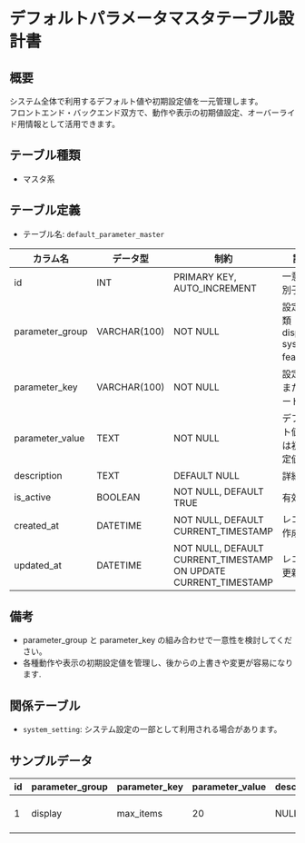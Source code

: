 # デフォルトパラメータマスタテーブル設計書

## 概要
システム全体で利用するデフォルト値や初期設定値を一元管理します。  
フロントエンド・バックエンド双方で、動作や表示の初期値設定、オーバーライド用情報として活用できます。

## テーブル種類
- マスタ系

## テーブル定義
- テーブル名: `default_parameter_master`

| カラム名         | データ型      | 制約                                      | 説明                                    |
|------------------|---------------|-------------------------------------------|-----------------------------------------|
| id               | INT           | PRIMARY KEY, AUTO_INCREMENT               | 一意な識別子                            |
| parameter_group  | VARCHAR(100)  | NOT NULL                                  | 設定の分類（例: display, system, feature）|
| parameter_key    | VARCHAR(100)  | NOT NULL                                  | 設定キーまたはコード                     |
| parameter_value  | TEXT          | NOT NULL                                  | デフォルト値または初期設定値              |
| description      | TEXT          | DEFAULT NULL                              | 詳細説明                                |
| is_active        | BOOLEAN       | NOT NULL, DEFAULT TRUE                    | 有効状態                                |
| created_at       | DATETIME      | NOT NULL, DEFAULT CURRENT_TIMESTAMP       | レコード作成日時                        |
| updated_at       | DATETIME      | NOT NULL, DEFAULT CURRENT_TIMESTAMP ON UPDATE CURRENT_TIMESTAMP | レコード更新日時            |

## 備考
- parameter_group と parameter_key の組み合わせで一意性を検討してください。
- 各種動作や表示の初期設定値を管理し、後からの上書きや変更が容易になります.

## 関係テーブル
- `system_setting`: システム設定の一部として利用される場合があります。

## サンプルデータ
| id | parameter_group | parameter_key    | parameter_value | description | created_at           | updated_at           |
|----|-----------------|------------------|-----------------|-------------|----------------------|----------------------|
| 1  | display         | max_items        | 20              | NULL        | 2023-10-01 00:00:00  | 2023-10-01 00:00:00  |
